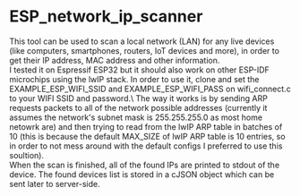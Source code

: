 # ESP_network_ip_scanner
This tool can be used to scan a local network (LAN) for any live devices (like computers, smartphones, routers, IoT devices and more), in order to get their IP address, MAC address and other information.\
I tested it on Espressif ESP32 but it should also work on other ESP-IDF microchips using the lwIP stack.
In order to use it, clone and set the EXAMPLE_ESP_WIFI_SSID and EXAMPLE_ESP_WIFI_PASS on wifi_connect.c to your WIFI SSID and password.\\
The way it works is by sending ARP requests packets to all of the network possible addresses (currently it assumes the network's subnet mask is 255.255.255.0 as most home netowrk are) and then trying to read from the lwIP ARP table in batches of 10 (this is because the default MAX_SIZE of lwIP ARP table is 10 entries, so in order to not mess around with the default configs I preferred to use this soultion).\
When the scan is finished, all of the found IPs are printed to stdout of the device. The found devices list is stored in a cJSON object which can be sent later to server-side.

